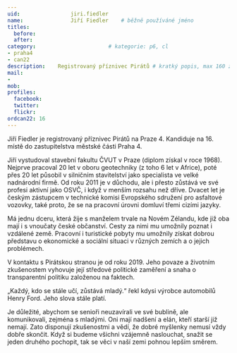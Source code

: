 ```yaml
---
uid:                jiri.fiedler
name:               Jiří Fiedler  	# běžně používáné jméno
titles:
  before:
  after:
category:                       # kategorie: p6, cl
- praha4
- can22
description:    Registrovaný příznivec Pirátů # kratký popis, max 160 znaků
mail:
- 
mob:			
profiles:
  facebook:
  twitter: 
  flickr: 
ordcan22: 16
---
```


Jiří Fiedler je registrovaný příznivec Pirátů na Praze 4. Kandiduje na 16. místě do zastupitelstva městské části Praha 4. 

Jiří vystudoval stavební fakultu ČVUT v Praze (diplom získal v roce 1968). Nejprve pracoval 20 let v oboru geotechniky (z toho 6 let v Africe), poté přes 20 let působil v silničním stavitelství jako specialista ve velké nadnárodní firmě. Od roku 2011 je v důchodu, ale i přesto zůstává ve své profesi aktivní jako OSVČ, i když v menším rozsahu než dříve. Dvacet let je českým zástupcem v technické komisi Evropského sdružení pro asfaltové vozovky, také proto, že se na pracovní úrovni domluví třemi cizími jazyky.

Má jednu dceru, která žije s manželem trvale na Novém Zélandu, kde již oba mají i s vnoučaty české občanství. Cesty za nimi mu umožnily poznat i vzdálené země. Pracovní i turistické pobyty mu umožnily získat dobrou představu o ekonomické a sociální situaci v různých zemích a o jejich problémech.

V kontaktu s Pirátskou stranou je od roku 2019. Jeho povaze a životním zkušenostem vyhovuje její středové politické zaměření a snaha o transparentní politiku založenou na faktech.

„Každý, kdo se stále učí, zůstává mladý.“ řekl kdysi výrobce automobilů Henry Ford. Jeho slova stále platí. 

Je důležité, abychom se senioři neuzavírali ve své bublině, ale komunikovali, zejména s mladými. Oni mají nadšení a elán, kteří starší již nemají. Zato disponují zkušenostmi a vědí, že dobré myšlenky nemusí vždy dobře skončit. Když si budeme všichni vzájemně naslouchat, snažit se jeden druhého pochopit, tak se věci v naší zemi pohnou lepším směrem.
